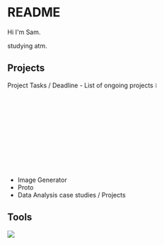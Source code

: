 # README

Hi I'm Sam. 

studying atm.



## Projects 
Project Tasks / Deadline - List of ongoing projects <img src="https://media.tenor.com/uUNcnHwYJQEAAAAj/running-pikachu-transparent-snivee.gif" height="5%" width="5%"/>

- Image Generator 
- Proto
- Data Analysis case studies / Projects

## Tools 
<p align="left">
  <img src="https://skillicons.dev/icons?i=python,r,godot,git,github,linux,neovim,md,latex,docker,arch&perline=5" />
</p>
